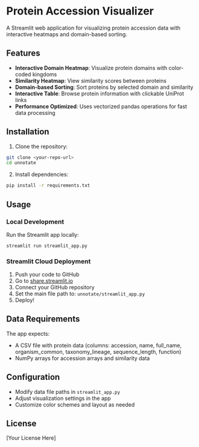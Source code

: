 # Protein Accession Visualizer

A Streamlit web application for visualizing protein accession data with interactive heatmaps and domain-based sorting.

## Features

- **Interactive Domain Heatmap**: Visualize protein domains with color-coded kingdoms
- **Similarity Heatmap**: View similarity scores between proteins
- **Domain-based Sorting**: Sort proteins by selected domain and similarity
- **Interactive Table**: Browse protein information with clickable UniProt links
- **Performance Optimized**: Uses vectorized pandas operations for fast data processing

## Installation

1. Clone the repository:
```bash
git clone <your-repo-url>
cd unnotate
```

2. Install dependencies:
```bash
pip install -r requirements.txt
```

## Usage

### Local Development

Run the Streamlit app locally:
```bash
streamlit run streamlit_app.py
```

### Streamlit Cloud Deployment

1. Push your code to GitHub
2. Go to [share.streamlit.io](https://share.streamlit.io)
3. Connect your GitHub repository
4. Set the main file path to: `unnotate/streamlit_app.py`
5. Deploy!

## Data Requirements

The app expects:
- A CSV file with protein data (columns: accession, name, full_name, organism_common, taxonomy_lineage, sequence_length, function)
- NumPy arrays for accession arrays and similarity data

## Configuration

- Modify data file paths in `streamlit_app.py`
- Adjust visualization settings in the app
- Customize color schemes and layout as needed

## License

[Your License Here]
